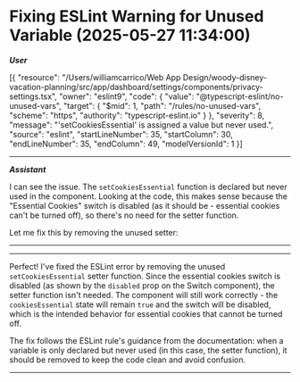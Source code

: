 <!-- Generated by SpecStory -->

# Fixing ESLint Warning for Unused Variable (2025-05-27 11:34:00)

_**User**_

[{
	"resource": "/Users/williamcarrico/Web App Design/woody-disney-vacation-planning/src/app/dashboard/settings/components/privacy-settings.tsx",
	"owner": "eslint9",
	"code": {
		"value": "@typescript-eslint/no-unused-vars",
		"target": {
			"$mid": 1,
			"path": "/rules/no-unused-vars",
			"scheme": "https",
			"authority": "typescript-eslint.io"
		}
	},
	"severity": 8,
	"message": "'setCookiesEssential' is assigned a value but never used.",
	"source": "eslint",
	"startLineNumber": 35,
	"startColumn": 30,
	"endLineNumber": 35,
	"endColumn": 49,
	"modelVersionId": 1
}]

---

_**Assistant**_

I can see the issue. The `setCookiesEssential` function is declared but never used in the component. Looking at the code, this makes sense because the "Essential Cookies" switch is disabled (as it should be - essential cookies can't be turned off), so there's no need for the setter function.

Let me fix this by removing the unused setter:

---



---

Perfect! I've fixed the ESLint error by removing the unused `setCookiesEssential` setter function. Since the essential cookies switch is disabled (as shown by the `disabled` prop on the Switch component), the setter function isn't needed. The component will still work correctly - the `cookiesEssential` state will remain `true` and the switch will be disabled, which is the intended behavior for essential cookies that cannot be turned off.

The fix follows the ESLint rule's guidance from the documentation: when a variable is only declared but never used (in this case, the setter function), it should be removed to keep the code clean and avoid confusion.

---

